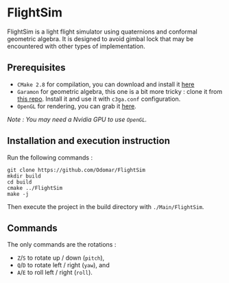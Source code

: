 # FlightSim

FlightSim is a light flight simulator using quaternions and conformal geometric algebra. It is designed to avoid gimbal lock that may be encountered with other types of implementation.

## Prerequisites

- `CMake 2.8` for compilation, you can download and install it [here](https://cmake.org/download/)
- `Garamon` for geometric algebra, this one is a bit more tricky : clone it from [this repo](https://github.com/vincentnozick/garamon). Install it and use it with `c3ga.conf` configuration.
- `OpenGL` for rendering, you can grab it [here](https://www.opengl.org/). 

*Note : You may need a Nvidia GPU to use `OpenGL`.*

## Installation and execution instruction

Run the following commands :
```shell script
git clone https://github.com/Odomar/FlightSim
mkdir build
cd build
cmake ../FlightSim
make -j
```

Then execute the project in the build directory with `./Main/FlightSim`.

## Commands

The only commands are the rotations : 

- `Z`/`S` to rotate up / down (`pitch`),
- `Q`/`D` to rotate left / right (`yaw`), and
- `A`/`E` to roll left / right (`roll`).